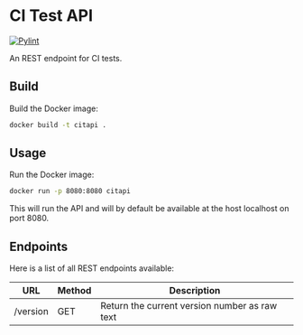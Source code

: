 # CI Test API
[![Pylint](https://github.com/tgru/citapi/actions/workflows/pylint.yml/badge.svg?branch=main)](https://github.com/tgru/citapi/actions/workflows/pylint.yml)

An REST endpoint for CI tests.

## Build
Build the Docker image:
```bash
docker build -t citapi .
```
## Usage
Run the Docker image:
```bash
docker run -p 8080:8080 citapi
```

This will run the API and will by default be available at the host localhost on port 8080.

## Endpoints
Here is a list of all REST endpoints available:

|URL|Method|Description|
|-|-|-|
|/version|GET|Return the current version number as raw text|
